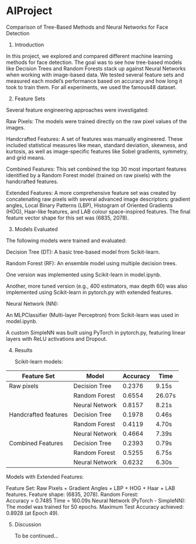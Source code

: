 # AIProject

Comparison of Tree-Based Methods and Neural Networks for Face Detection 

1. Introduction 

In this project, we explored and compared different machine learning methods for face detection. The goal was to see how tree-based models like Decision Trees and Random Forests stack up against Neural Networks when working with image-based data. We tested several feature sets and measured each model’s performance based on accuracy and how long it took to train them. For all experiments, we used the famous48 dataset. 

2. Feature Sets  

Several feature engineering approaches were investigated: 

Raw Pixels: The models were trained directly on the raw pixel values of the images. 

Handcrafted Features: A set of features was manually engineered. These included statistical measures like mean, standard deviation, skewness, and kurtosis, as well as image-specific features like Sobel gradients, symmetry, and grid means. 

Combined Features: This set combined the top 30 most important features identified by a Random Forest model (trained on raw pixels) with the handcrafted features. 

Extended Features: A more comprehensive feature set was created by concatenating raw pixels with several advanced image descriptors: gradient angles, Local Binary Patterns (LBP), Histogram of Oriented Gradients (HOG), Haar-like features, and LAB colour space-inspired features. The final feature vector shape for this set was (6835, 2078). 

 

 

3. Models Evaluated 

The following models were trained and evaluated: 

Decision Tree (DT): A basic tree-based model from Scikit-learn. 

Random Forest (RF): An ensemble model using multiple decision trees.  

One version was implemented using Scikit-learn in model.ipynb. 

Another, more tuned version (e.g., 400 estimators, max depth 60) was also implemented using Scikit-learn in pytorch.py with extended features. 

Neural Network (NN):  

An MLPClassifier (Multi-layer Perceptron) from Scikit-learn was used in model.ipynb. 

A custom SimpleNN was built using PyTorch in pytorch.py, featuring linear layers with ReLU activations and Dropout. 

 

4. Results 

	Scikit-learn models: 

| Feature Set           | Model           | Accuracy | Time   |
|-----------------------|------------------|----------|--------|
| Raw pixels            | Decision Tree    | 0.2376   | 9.15s  |
|                       | Random Forest    | 0.6554   | 26.07s |
|                       | Neural Network   | 0.8157   | 8.21s  |
| Handcrafted features  | Decision Tree    | 0.1978   | 0.46s  |
|                       | Random Forest    | 0.4119   | 4.70s  |
|                       | Neural Network   | 0.4664   | 7.39s  |
| Combined Features     | Decision Tree    | 0.2393   | 0.79s  |
|                       | Random Forest    | 0.5255   | 6.75s  |
|                       | Neural Network   | 0.6232   | 6.30s  |


 Models with Extended Features: 

 Feature Set: Raw Pixels + Gradient Angles + LBP + HOG + Haar + LAB features. Feature shape: (6835, 2078). 
  Random Forest:  
      Accuracy = 0.7485 
      Time = 160.09s 
  Neural Network (PyTorch - SimpleNN):  
    The model was trained for 50 epochs. 
    Maximum Test Accuracy achieved: 0.8928 (at Epoch 49). 

5. Discussion 

	To be continued... 

 
